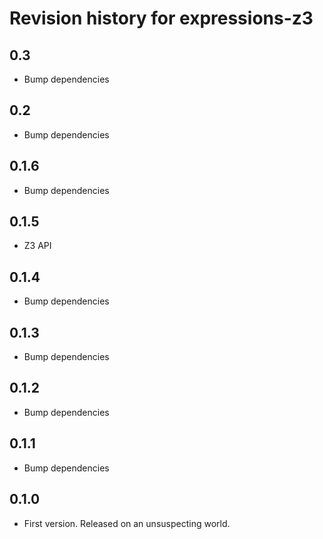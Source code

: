 # Revision history for expressions-z3

## 0.3

* Bump dependencies

## 0.2

* Bump dependencies

## 0.1.6

* Bump dependencies

## 0.1.5

* Z3 API

## 0.1.4

* Bump dependencies

## 0.1.3

* Bump dependencies

## 0.1.2

* Bump dependencies

## 0.1.1

* Bump dependencies

## 0.1.0

* First version. Released on an unsuspecting world.
